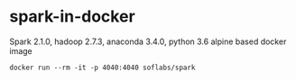 # spark-in-docker

Spark 2.1.0, hadoop 2.7.3, anaconda 3.4.0, python 3.6 alpine based docker image

```
docker run --rm -it -p 4040:4040 soflabs/spark
```
